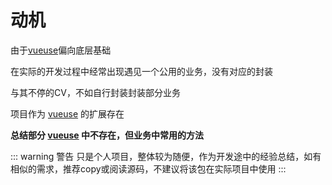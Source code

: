 # 动机

由于[vueuse](https://vueuse.org/)偏向底层基础

在实际的开发过程中经常出现遇见一个公用的业务，没有对应的封装

与其不停的CV，不如自行封装封装部分业务

项目作为 [vueuse](https://vueuse.org/) 的扩展存在

**总结部分 [vueuse](https://vueuse.org/) 中不存在，但业务中常用的方法**

::: warning 警告
只是个人项目，整体较为随便，作为开发途中的经验总结，如有相似的需求，推荐copy或阅读源码，不建议将该包在实际项目中使用
:::
